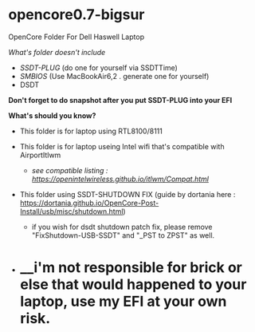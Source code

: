 # opencore0.7-bigsur
OpenCore Folder For Dell Haswell Laptop

*What's folder doesn't include*
  - *SSDT-PLUG* (do one for yourself via SSDTTime) 
  - *SMBIOS* (Use MacBookAir6,2 . generate one for yourself)
  - DSDT

**__Don't forget to do snapshot after you put SSDT-PLUG into your EFI__**

__What's should you know?__
  - This folder is for laptop using RTL8100/8111
  - This folder is for laptop useing Intel wifi that's compatible with AirportItlwm
    - *see compatible listing : https://openintelwireless.github.io/itlwm/Compat.html*
  - This folder using SSDT-SHUTDOWN FIX (guide by dortania here : https://dortania.github.io/OpenCore-Post-Install/usb/misc/shutdown.html)
    - if you wish for dsdt shutdown patch fix, please remove "FixShutdown-USB-SSDT" and "_PST to ZPST" as well.

  - # __i'm not responsible for brick or else that would happened to your laptop, use my EFI at your own risk.
